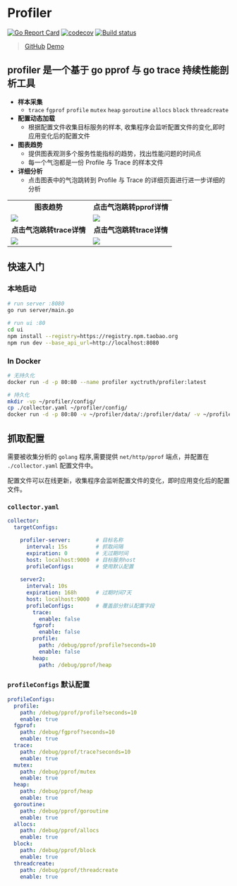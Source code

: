 # Profiler

[![Go Report Card](https://goreportcard.com/badge/github.com/xyctruth/profiler?x=xyctruth)](https://goreportcard.com/report/github.com/xyctruth/profiler)
[![codecov](https://codecov.io/gh/xyctruth/profiler/branch/master/graph/badge.svg?token=YWNYJK9KQW)](https://codecov.io/gh/xyctruth/profiler)
[![Build status](https://img.shields.io/github/workflow/status/xyctruth/profiler/Server-Build/master)](https://github.com/xyctruth/profiler/actions/workflows/server-build.yml)

>  [GitHub](https://github.com/xyctruth/profiler) [Demo](https://profiling.jia-huang.com)

## profiler 是一个基于 go pprof 与 go trace 持续性能剖析工具

- **样本采集**
    - `trace` `fgprof` `profile` `mutex` `heap` `goroutine` `allocs` `block` `threadcreate`
- **配置动态加载**
  - 根据配置文件收集目标服务的样本, 收集程序会监听配置文件的变化,即时应用变化后的配置文件
- **图表趋势**
  - 提供图表观测多个服务性能指标的趋势，找出性能问题的时间点
  - 每一个气泡都是一份 Profile 与 Trace 的样本文件
- **详细分析**
  - 点击图表中的气泡跳转到 Profile 与 Trace 的详细页面进行进一步详细的分析

<table>
  <tr>
      <td width="50%" align="center"><b>图表趋势</b></td>
      <td width="50%" align="center"><b>点击气泡跳转pprof详情</b></td>
  </tr>
  <tr>
     <td><img src="https://xtruth.oss-cn-shenzhen.aliyuncs.com/profiler.png"/></td>
     <td><img src="https://xtruth.oss-cn-shenzhen.aliyuncs.com/profiler-pprof.png"/></td>
  </tr>
  <tr>
      <td width="50%" align="center"><b>点击气泡跳转trace详情</b></td>
      <td width="50%" align="center"><b>点击气泡跳转trace详情</b></td>
  </tr>
  <tr>
     <td><img src="https://xtruth.oss-cn-shenzhen.aliyuncs.com/profiler-trace.png"/></td>
     <td><img src="https://xtruth.oss-cn-shenzhen.aliyuncs.com/profiler-trace1.png"/></td>
  </tr>
</table>

## 快速入门

### 本地启动
```bash
# run server :8080
go run server/main.go 

# run ui :80
cd ui 
npm install --registry=https://registry.npm.taobao.org 
npm run dev --base_api_url=http://localhost:8080 
```

### In Docker

```bash
# 无持久化
docker run -d -p 80:80 --name profiler xyctruth/profiler:latest

# 持久化
mkdir -vp ~/profiler/config/
cp ./collector.yaml ~/profiler/config/
docker run -d -p 80:80 -v ~/profiler/data/:/profiler/data/ -v ~/profiler/config/:/profiler/config/ --name profiler xyctruth/profiler:latest
```

## 抓取配置

需要被收集分析的 `golang` 程序,需要提供 `net/http/pprof` 端点，并配置在 `./collector.yaml` 配置文件中。

配置文件可以在线更新，收集程序会监听配置文件的变化，即时应用变化后的配置文件。

### `collector.yaml`

```yaml
collector:
  targetConfigs:

    profiler-server:        # 目标名称
      interval: 15s         # 抓取间隔
      expiration: 0         # 无过期时间
      host: localhost:9000  # 目标服务host
      profileConfigs:       # 使用默认配置 
        
    server2:
      interval: 10s
      expiration: 168h      # 过期时间7天
      host: localhost:9000
      profileConfigs:       # 覆盖部分默认配置字段
        trace:
          enable: false
        fgprof:
          enable: false
        profile:
          path: /debug/pprof/profile?seconds=10
          enable: false
        heap:
          path: /debug/pprof/heap

```

### `profileConfigs` 默认配置

```yaml
profileConfigs:
  profile:
    path: /debug/pprof/profile?seconds=10
    enable: true
  fgprof:
    path: /debug/fgprof?seconds=10
    enable: true
  trace:
    path: /debug/pprof/trace?seconds=10
    enable: true
  mutex:
    path: /debug/pprof/mutex
    enable: true
  heap:
    path: /debug/pprof/heap
    enable: true
  goroutine:
    path: /debug/pprof/goroutine
    enable: true
  allocs:
    path: /debug/pprof/allocs
    enable: true
  block:
    path: /debug/pprof/block
    enable: true
  threadcreate:
    path: /debug/pprof/threadcreate
    enable: true
```
